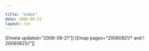 ```yaml
---

title: "index"
date: 2006-08-21
layout: rut
---
```


[[!meta updated="2006-08-21"]]
[[!map pages="20060821/* and ! 20060821/*/*"]]
